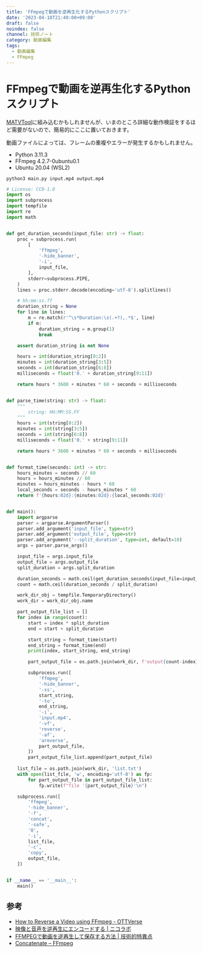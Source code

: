 ```yaml
---
title: 'FFmpegで動画を逆再生化するPythonスクリプト'
date: '2023-04-18T21:40:00+09:00'
draft: false
noindex: false
channel: 技術ノート
category: 動画編集
tags:
  - 動画編集
  - FFmpeg
---
```

# FFmpegで動画を逆再生化するPythonスクリプト

[MATVTool](https://github.com/aoirint/matvtoolpy)に組み込むかもしれませんが、いまのところ詳細な動作検証をするほど需要がないので、簡易的にここに置いておきます。

動画ファイルによっては、フレームの重複やエラーが発生するかもしれません。

- Python 3.11.3
- FFmpeg 4.2.7-0ubuntu0.1
- Ubuntu 20.04 (WSL2)

```shell
python3 main.py input.mp4 output.mp4
```

```python
# License: CC0-1.0
import os
import subprocess
import tempfile
import re
import math


def get_duration_seconds(input_file: str) -> float:
    proc = subprocess.run(
        [
            'ffmpeg',
            '-hide_banner',
            '-i',
            input_file,
        ],
        stderr=subprocess.PIPE,
    )
    lines = proc.stderr.decode(encoding='utf-8').splitlines()

    # hh:mm:ss.ff
    duration_string = None
    for line in lines:
        m = re.match(r'^\s*Duration:\s(.+?),.*$', line)
        if m:
            duration_string = m.group(1)
            break

    assert duration_string is not None

    hours = int(duration_string[0:2])
    minutes = int(duration_string[3:5])
    seconds = int(duration_string[6:8])
    milliseconds = float('0.' + duration_string[9:11])

    return hours * 3600 + minutes * 60 + seconds + milliseconds


def parse_time(string: str) -> float:
    """
        string: HH:MM:SS.FF
    """
    hours = int(string[0:2])
    minutes = int(string[3:5])
    seconds = int(string[6:8])
    milliseconds = float('0.' + string[9:11])

    return hours * 3600 + minutes * 60 + seconds + milliseconds


def format_time(seconds: int) -> str:
    hours_minutes = seconds // 60
    hours = hours_minutes // 60
    minutes = hours_minutes - hours * 60
    local_seconds = seconds - hours_minutes * 60
    return f'{hours:02d}:{minutes:02d}:{local_seconds:02d}'


def main():
    import argparse
    parser = argparse.ArgumentParser()
    parser.add_argument('input_file', type=str)
    parser.add_argument('output_file', type=str)
    parser.add_argument('--split_duration', type=int, default=10)
    args = parser.parse_args()

    input_file = args.input_file
    output_file = args.output_file
    split_duration = args.split_duration

    duration_seconds = math.ceil(get_duration_seconds(input_file=input_file))
    count = math.ceil(duration_seconds / split_duration)

    work_dir_obj = tempfile.TemporaryDirectory()
    work_dir = work_dir_obj.name

    part_output_file_list = []
    for index in range(count):
        start = index * split_duration
        end = start + split_duration

        start_string = format_time(start)
        end_string = format_time(end)
        print(index, start_string, end_string)

        part_output_file = os.path.join(work_dir, f'output{count-index}.mp4')

        subprocess.run([
            'ffmpeg',
            '-hide_banner',
            '-ss',
            start_string,
            '-to',
            end_string,
            '-i',
            'input.mp4',
            '-vf',
            'reverse',
            '-af',
            'areverse',
            part_output_file,
        ])
        part_output_file_list.append(part_output_file)
    
    list_file = os.path.join(work_dir, 'list.txt')
    with open(list_file, 'w', encoding='utf-8') as fp:
        for part_output_file in part_output_file_list:
            fp.write(f"file '{part_output_file}'\n")

    subprocess.run([
        'ffmpeg',
        '-hide_banner',
        '-f',
        'concat',
        '-safe',
        '0',
        '-i',
        list_file,
        '-c',
        'copy',
        output_file,
    ])


if __name__ == '__main__':
    main()
```

## 参考

- [How to Reverse a Video using FFmpeg - OTTVerse](https://ottverse.com/reverse-a-video-using-ffmpeg/)
- [映像と音声を逆再生にエンコードする | ニコラボ](https://nico-lab.net/encode_video_and_audio_in_reverse/)
- [FFMPEGで動画を逆再生して保存する方法 | 技術的特異点](https://tecsingularity.com/ffmpeg/reverse/)
- [Concatenate – FFmpeg](https://trac.ffmpeg.org/wiki/Concatenate)
